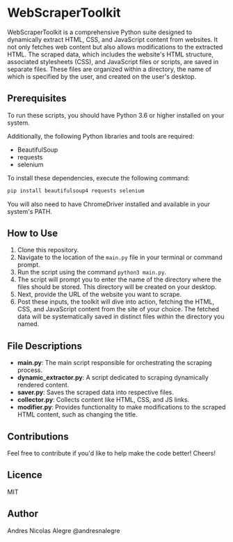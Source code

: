 # WebScraperToolkit

WebScraperToolkit is a comprehensive Python suite designed to dynamically extract HTML, CSS, and JavaScript content from websites. It not only fetches web content but also allows modifications to the extracted HTML. The scraped data, which includes the website's HTML structure, associated stylesheets (CSS), and JavaScript files or scripts, are saved in separate files. These files are organized within a directory, the name of which is specified by the user, and created on the user's desktop.

## Prerequisites

To run these scripts, you should have Python 3.6 or higher installed on your system.

Additionally, the following Python libraries and tools are required:

- BeautifulSoup
- requests
- selenium

To install these dependencies, execute the following command:

```bash
pip install beautifulsoup4 requests selenium
```

You will also need to have ChromeDriver installed and available in your system's PATH.

## How to Use

1. Clone this repository.
2. Navigate to the location of the `main.py` file in your terminal or command prompt.
3. Run the script using the command `python3 main.py`.
4. The script will prompt you to enter the name of the directory where the files should be stored. This directory will be created on your desktop.
5. Next, provide the URL of the website you want to scrape.
6. Post these inputs, the toolkit will dive into action, fetching the HTML, CSS, and JavaScript content from the site of your choice. The fetched data will be systematically saved in distinct files within the directory you named.

## File Descriptions

- **main.py**: The main script responsible for orchestrating the scraping process.
- **dynamic_extractor.py**: A script dedicated to scraping dynamically rendered content.
- **saver.py**: Saves the scraped data into respective files.
- **collector.py**: Collects content like HTML, CSS, and JS links.
- **modifier.py**: Provides functionality to make modifications to the scraped HTML content, such as changing the title.

## Contributions

Feel free to contribute if you'd like to help make the code better! Cheers!

## Licence

MIT

## Author

Andres Nicolas Alegre
@andresnalegre

